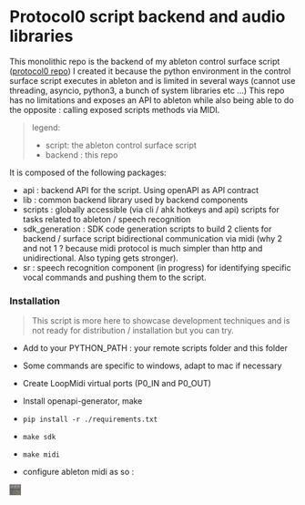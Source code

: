 # Protocol0 script backend and audio libraries

This monolithic repo is the backend of my ableton control surface
script ([protocol0 repo](https://github.com/lebrunthibault/Protocol-0-Surface-Script))
I created it because the python environment in the control surface script executes in ableton and is limited in several
ways
(cannot use threading, asyncio, python3, a bunch of system libraries etc ...)
This repo has no limitations and exposes an API to ableton while also being able to do the opposite : calling exposed
scripts methods via MIDI.

> legend:
>- script: the ableton control surface script
>- backend : this repo

It is composed of the following packages:

- api : backend API for the script. Using openAPI as API contract
- lib : common backend library used by backend components
- scripts : globally accessible (via cli / ahk hotkeys and api) scripts for tasks related to ableton / speech
  recognition
- sdk_generation : SDK code generation scripts to build 2 clients for backend / surface script bidirectional
  communication via midi (why 2 and not 1 ? because midi protocol is much simpler than http and unidirectional. Also
  typing gets stronger).
- sr : speech recognition component (in progress) for identifying specific vocal commands and pushing them to the
  script.

### Installation

> This script is more here to showcase development techniques and is not ready for distribution / installation but you can try.

- Add to your PYTHON_PATH : your remote scripts folder and this folder

- Some commands are specific to windows, adapt to mac if necessary
- Create LoopMidi virtual ports (P0_IN and P0_OUT)
- Install openapi-generator, make

- `pip install -r ./requirements.txt`
- `make sdk`
- `make midi`
- configure ableton midi as so :

![midi](./doc/img/ableton_midi_config.PNG)
<style>
  img { width: 20px }
</style>

[comment]: <> (<img width="460" src="./doc/img/ableton_midi_config.PNG" alt="midi"/>)

[comment]: <> (<img width="460" src="doc/img/ableton_midi_config.PNG" alt="midi"/>)
